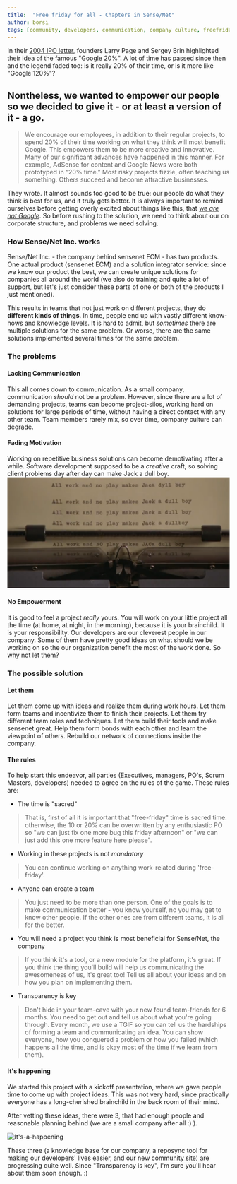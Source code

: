 ```yaml
---
title:  "Free friday for all - Chapters in Sense/Net"
author: borsi
tags: [community, developers, communication, company culture, freefriday]
---
```

In their [2004 IPO letter][64bbc0a2], founders Larry Page and Sergey Brin highlighted their idea of the famous "Google 20%". A lot of time has passed since then and the legend faded too: is it really 20% of their time, or is it more like "Google 120%"?

  [64bbc0a2]: https://abc.xyz/investor/founders-letters/2004/ipo-letter.html "Google IPO letter"

Nontheless, we wanted to empower our people so we decided to give it - or at least **a** version of it - a go.
---

> We encourage our employees, in addition to their regular projects, to spend 20% of their time working on what they think will most benefit Google. This empowers them to be more creative and innovative. Many of our significant advances have happened in this manner. For example, AdSense for content and Google News were both prototyped in “20% time.” Most risky projects fizzle, often teaching us something. Others succeed and become attractive businesses.

They wrote. It almost sounds too good to be true: our people do what they think is best for us, and it truly gets better. It is always important to remind ourselves before getting overly excited about things like this, that _[we are not Google][bfca94a4]_. So before rushing to the solution, we need to think about our on corporate structure, and problems we need solving.

  [bfca94a4]: https://blog.bradfieldcs.com/you-are-not-google-84912cf44afb "You are not google - Ozan Onay"

### How Sense/Net Inc. works

Sense/Net Inc. - the company behind sensenet ECM - has two products. One actual product (sensenet ECM) and a solution integrator service: since we know our product the best, we can create unique solutions for companies all around the world (we also do training and quite a lot of support, but let's just consider these parts of one or both of the products I just mentioned).

This results in teams that not just work on different projects, they do **different kinds of things**. In time, people end up with vastly different know-hows and knowledge levels. It is hard to admit, but _sometimes_ there are multiple solutions for the same problem. Or worse, there are the same solutions implemented several times for the same problem.

### The problems

#### Lacking Communication

This all comes down to communication. As a small company, communication _should_ not be a problem. However, since there are a lot of demanding projects, teams can become project-silos, working hard on solutions for large periods of time, without having a direct contact with any other team. Team members rarely mix, so over time, company culture can degrade.

#### Fading Motivation

Working on repetitive business solutions can become demotivating after a while. Software development supposed to be a _creative_ craft, so solving client problems day after day can make Jack a dull boy.
![All work and no play makes Jaca dyll boy](../img/all_work_and_no_play.png)

#### No Empowerment

It is good to feel a project _really_ yours. You will work on your little project all the time (at home, at night, in the morning), because it is your brainchild. It is your responsibility. Our developers are our cleverest people in our company. Some of them have pretty good ideas on what should we be working on so the our organization benefit the most of the work done. So why not let them?

### The possible solution

#### Let them

Let them come up with ideas and realize them during work hours. Let them form teams and incentivize them to finish their projects. Let them try different team roles and techniques. Let them build their tools and make sensenet great. Help them form bonds with each other and learn the viewpoint of others. Rebuild our network of connections inside the company.

#### The rules

To help start this endeavor, all parties (Executives, managers, PO's, Scrum Masters, developers) needed to agree on the rules of the game. These rules are:

- The time is "sacred"
> That is, first of all it is important that "free-friday" time is sacred time: otherwise, the 10 or 20% can be overwritten by any enthusiastic PO so "we can just fix one more bug this friday afternoon" or "we can just add this one more feature here please".

- Working in these projects is not *mandatory*
> You can continue working on anything work-related during 'free-friday'.

- Anyone can create a team
> You just need to be more than one person. One of the goals is to make communication better - you know yourself, no you may get to know other people. If the other ones are from different teams, it is all for the better.

- You will need a project you think is most beneficial for Sense/Net, the company
> If you think it's a tool, or a new module for the platform, it's great. If you think the thing you'll build will help us communicating the awesomeness of us, it's great too! Tell us all about your ideas and on how you plan on implementing them.

- Transparency is key
> Don't hide in your team-cave with your new found team-friends for 6 months. You need to get out and tell us about what you're going through. Every month, we use a TGIF so you can tell us the hardships of forming a team and communicating an idea. You can show everyone, how you conquered a problem or how you failed (which happens all the time, and is okay most of the time if we learn from them).

#### It's happening

We started this project with a kickoff presentation, where we gave people time to come up with project ideas. This was not very hard, since practically everyone has a long-cherished brainchild in the back room of their mind.

After vetting these ideas, there were 3, that had enough people and reasonable planning behind (we are a small company after all :) ).

![It's-a-happening](https://media.giphy.com/media/rl0FOxdz7CcxO/giphy.gif)

These three (a knowledge base for our company, a reposync tool for making our developers' lives easier, and our new [community site][232da02d]) are progressing quite well. Since "Transparency is key", I'm sure you'll hear about them soon enough. :)

  [232da02d]: http://community.sensenet.com "This blog is there, too. This new learning amazes me, Sir Bedevere. Explain again how sheep's bladders may be employed to prevent earthquakes."
